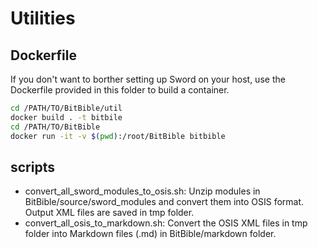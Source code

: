 # Utilities

## Dockerfile

If you don't want to borther setting up Sword on your host, use the Dockerfile provided in this folder to build a container.

```bash
cd /PATH/TO/BitBible/util
docker build . -t bitbile
cd /PATH/TO/BitBible
docker run -it -v $(pwd):/root/BitBible bitbible
```

## scripts
- convert_all_sword_modules_to_osis.sh: Unzip modules in BitBible/source/sword_modules and convert them into OSIS format. Output XML files are saved in tmp folder.
- convert_all_osis_to_markdown.sh: Convert the OSIS XML files in tmp folder into Markdown files (.md) in BitBible/markdown folder.
